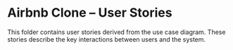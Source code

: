 # Airbnb Clone – User Stories

This folder contains user stories derived from the use case diagram. These stories describe the key interactions between users and the system.
